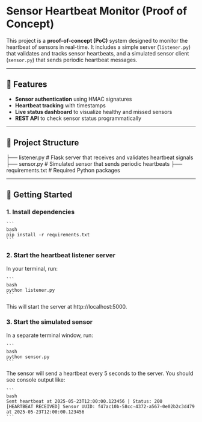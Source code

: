 # Sensor Heartbeat Monitor (Proof of Concept)

This project is a **proof-of-concept (PoC)** system designed to monitor the heartbeat of sensors in real-time. It includes a simple server (`listener.py`) that validates and tracks sensor heartbeats, and a simulated sensor client (`sensor.py`) that sends periodic heartbeat messages.

---

## 🔧 Features

- **Sensor authentication** using HMAC signatures
- **Heartbeat tracking** with timestamps
- **Live status dashboard** to visualize healthy and missed sensors
- **REST API** to check sensor status programmatically

---

## 📁 Project Structure

├── listener.py # Flask server that receives and validates heartbeat signals
├── sensor.py # Simulated sensor that sends periodic heartbeats
├── requirements.txt # Required Python packages


---

## 🚀 Getting Started

### 1. Install dependencies
<pre><code>```
bash
pip install -r requirements.txt
```</code></pre>

### 2. Start the **heartbeat listener server**

In your terminal, run:

<pre><code>```
bash
python listener.py
```</code></pre>

This will start the server at http://localhost:5000.


### 3. Start the simulated sensor
In a separate terminal window, run:
<pre><code>```
bash
python sensor.py
```</code></pre>

The sensor will send a heartbeat every 5 seconds to the server.
You should see console output like:
<pre><code>```
bash
Sent heartbeat at 2025-05-23T12:00:00.123456 | Status: 200
[HEARTBEAT RECEIVED] Sensor UUID: f47ac10b-58cc-4372-a567-0e02b2c3d479 at 2025-05-23T12:00:00.123456
```</code></pre>

